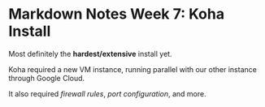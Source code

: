 # Markdown Notes Week 7: Koha Install

Most definitely the **hardest/extensive** install yet.

Koha required a new VM instance, running parallel with our other instance through Google Cloud.

It also required *firewall rules*, *port configuration*, and more.
